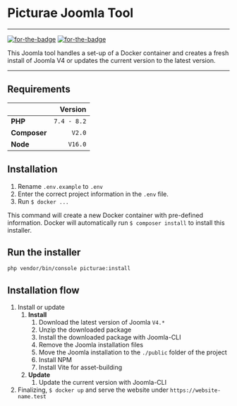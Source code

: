 # Picturae Joomla Tool
***
[![for-the-badge](http://poser.pugx.org/picturae-mike/joomla-installer/v?style=for-the-badge)](https://packagist.org/packages/picturae-mike/joomla-installer) 
[![for-the-badge](http://poser.pugx.org/picturae-mike/joomla-installer/license?style=for-the-badge)](https://packagist.org/packages/picturae-mike/joomla-installer) 

This Joomla tool handles a set-up of a Docker container and creates a fresh install of Joomla V4 or updates the current version to the latest version.

***

## Requirements ##

|              |       Version |
|:-------------|--------------:|
| **PHP**      | ``7.4 - 8.2`` |
| **Composer** |      ``V2.0`` |
| **Node**     |     ``V16.0`` |

## Installation ##
1. Rename ``.env.example`` to ``.env``
2. Enter the correct project information in the ``.env`` file.
3. Run ``` $ docker ... ```

This command will create a new Docker container with pre-defined information.
Docker will automatically run ``$ composer install`` to install this installer.

## Run the installer ##
```php vendor/bin/console picturae:install```

## Installation flow ##
1. Install or update
   1. **Install**
      1. Download the latest version of Joomla ``V4.*``
      2. Unzip the downloaded package
      3. Install the downloaded package with Joomla-CLI
      4. Remove the Joomla installation files
      5. Move the Joomla installation to the ``./public`` folder of the project
      6. Install NPM
      7. Install Vite for asset-building
   2. **Update**
      1. Update the current version with Joomla-CLI 
2. Finalizing, ``$ docker up`` and serve the website under ``https://website-name.test`` 
